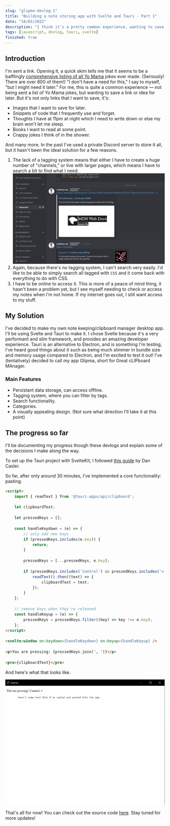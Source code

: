 ```yaml
---
slug: "glipma-devlog-1"
title: "Building a note storing app with Svelte and Tauri - Part 1"
date: "18/02/2022"
description: "I think it's a pretty common experience, wanting to save a link or image for later. None of the apps out there fit my needs perfectly, so I'm building my own!"
tags: [javascript, devlog, tauri, svelte]
finished: true
---
```


## Introduction

I'm sent a link. Opening it, a quick skim tells me that it seems to be a bafflingly [comprehensive listing of all Yo Mama](https://github.com/joshbuchea/yo-mama) jokes ever made. (Seriously! There are over 800 of them!) "I don't have a need for this," I say to myself, "but I might need it later." For me, this is quite a common experience — not being sent a list of Yo Mama jokes, but wanting to save a link or idea for later. But it's not only links that I want to save, it's:

- Images that I want to save for later.
- Snippets of code that I frequently use and forget.
- Thoughts I have at 11pm at night which I need to write down or else my brain won't let me sleep.
- Books I want to read at some point.
- Crappy jokes I think of in the shower.

And many more. In the past I've used a private Discord server to store it all, but it hasn't been the ideal solution for a few reasons.

1. The lack of a tagging system means that either I have to create a huge number of "channels," or live with larger pages, which means I have to search a bit to find what I need.
![My Discord channels](./discordChannels.png)
2. Again, because there's no tagging system, I can't search very easily. I'd like to be able to simply search all tagged with `CSS` and it come back with everything to do with CSS.
3.  I have to be online to access it. This is more of a peace of mind thing, it hasn't been a problem yet, but I see myself needing to check or access my notes when I'm not home. If my internet goes out, I still want access to my stuff.

## My Solution

I've decided to make my own note keeping/clipboard manager desktop app. I'll be using Svelte and Tauri to make it. I chose Svelte because it's a very performant and slim framework, and provides an amazing developer experience. Tauri is an alternative to Electron, and is something I'm testing, I've heard good things about it such as being much slimmer in bundle size and memory usage compared to Electron, and I'm excited to test it out! I've (tentatively) decided to call my app Glipma, short for Great cLIPboard MAnager.

### Main Features

- Persistant data storage, can access offline.
- Tagging system, where you can filter by tags.
- Search functionality.
- Categories.
- A visually appealing design. (Not sure what direction I'll take it at this point)

## The progress so far

I'll be documenting my progress though these devlogs and explain some of the decisions I make along the way.

To set up the Tauri project with SvelteKit, I followed [this guide](https://medium.com/@cazanator/tauri-with-standard-svelte-or-sveltekit-ad7f103c37e7) by Dan Casler.

So far, after only around 30 minutes, I've implemented a core functionality: pasting.

```html
<script>
	import { readText } from '@tauri-apps/api/clipboard';

	let clipboardText;

	let pressedKeys = [];

	const handleKeydown = (e) => {
		// only add new keys
		if (pressedKeys.includes(e.key)) {
			return;
		}

		pressedKeys = [...pressedKeys, e.key];

		if (pressedKeys.includes('Control') && pressedKeys.includes('v')) {
			readText().then((text) => {
				clipboardText = text;
			});
		}
	};

	// remove keys when they're released
	const handleKeyup = (e) => {
		pressedKeys = pressedKeys.filter((key) => key !== e.key);
	};
</script>

<svelte:window on:keydown={handleKeydown} on:keyup={handleKeyup} />

<p>You are pressing: {pressedKeys.join(', ')}</p>

<pre>{clipboardText}</pre>

```

And here's what that looks like.

![Pasting some text into my app.](part1Progress.png)

That's all for now! You can check out the source code [here](https://github.com/matthewyingtao/Glipma). Stay tuned for more updates!